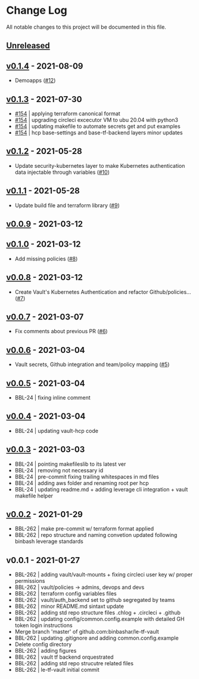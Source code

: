 # Change Log

All notable changes to this project will be documented in this file.

<a name="unreleased"></a>
## [Unreleased]



<a name="v0.1.4"></a>
## [v0.1.4] - 2021-08-09

- Demoapps ([#12](https://github.com/binbashar/le-tf-vault/issues/12))


<a name="v0.1.3"></a>
## [v0.1.3] - 2021-07-30

- [#154](https://github.com/binbashar/le-tf-vault/issues/154) | applying terraform canonical format
- [#154](https://github.com/binbashar/le-tf-vault/issues/154) | upgrading circleci excecutor VM to ubu 20.04 with python3
- [#154](https://github.com/binbashar/le-tf-vault/issues/154) | updating makefile to automate secrets get and put examples
- [#154](https://github.com/binbashar/le-tf-vault/issues/154) | hcp base-settings and base-tf-backend layers minor updates


<a name="v0.1.2"></a>
## [v0.1.2] - 2021-05-28

- Update security-kubernetes layer to make Kubernetes authentication data injectable through variables ([#10](https://github.com/binbashar/le-tf-vault/issues/10))


<a name="v0.1.1"></a>
## [v0.1.1] - 2021-05-28

- Update build file and terraform library ([#9](https://github.com/binbashar/le-tf-vault/issues/9))


<a name="v0.0.9"></a>
## [v0.0.9] - 2021-03-12



<a name="v0.1.0"></a>
## [v0.1.0] - 2021-03-12

- Add missing policies ([#8](https://github.com/binbashar/le-tf-vault/issues/8))


<a name="v0.0.8"></a>
## [v0.0.8] - 2021-03-12

- Create Vault's Kubernetes Authentication and refactor Github/policies… ([#7](https://github.com/binbashar/le-tf-vault/issues/7))


<a name="v0.0.7"></a>
## [v0.0.7] - 2021-03-07

- Fix comments about previous PR ([#6](https://github.com/binbashar/le-tf-vault/issues/6))


<a name="v0.0.6"></a>
## [v0.0.6] - 2021-03-04

- Vault secrets, Github integration and team/policy mapping ([#5](https://github.com/binbashar/le-tf-vault/issues/5))


<a name="v0.0.5"></a>
## [v0.0.5] - 2021-03-04

- BBL-24 | fixing inline comment


<a name="v0.0.4"></a>
## [v0.0.4] - 2021-03-04

- BBL-24 | updating vault-hcp code


<a name="v0.0.3"></a>
## [v0.0.3] - 2021-03-03

- BBL-24 | pointing makefileslib to its latest ver
- BBL-24 | removing not necessary id
- BBL-24 | pre-commit fixing trailing whitespaces in md files
- BBL-24 | adding aws folder and renaming root per hcp
- BBL-24 | updating readme.md + adding leverage cli integration + vault makefile helper


<a name="v0.0.2"></a>
## [v0.0.2] - 2021-01-29

- BBL-262 | make pre-commit w/ terraform format applied
- BBL-262 | repo structure and naming convetion updated following binbash leverage standards


<a name="v0.0.1"></a>
## v0.0.1 - 2021-01-27

- BBL-262 | adding vault/vault-mounts + fixing circleci user key w/ proper permissions
- BBL-262 | vault/policies -> admins, devops and devs
- BBL-262 | terraform config variables files
- BBL-262 | vault/auth_backend set to github segregated by teams
- BBL-262 | minor README.md sintaxt update
- BBL-262 | adding std repo structure files .chlog + .circleci + .github
- BBL-262 | updating config/common.config.example with detailed GH token login instructions
- Merge branch 'master' of github.com:binbashar/le-tf-vault
- BBL-262 | updating .gitignore and adding common.config.example
- Delete config directory
- BBL-262 | adding figures
- BBL-262 | vault tf backend orquestrated
- BBL-262 | adding std repo strucutre related files
- BBL-262 | le-tf-vault initial commit


[Unreleased]: https://github.com/binbashar/le-tf-vault/compare/v0.1.4...HEAD
[v0.1.4]: https://github.com/binbashar/le-tf-vault/compare/v0.1.3...v0.1.4
[v0.1.3]: https://github.com/binbashar/le-tf-vault/compare/v0.1.2...v0.1.3
[v0.1.2]: https://github.com/binbashar/le-tf-vault/compare/v0.1.1...v0.1.2
[v0.1.1]: https://github.com/binbashar/le-tf-vault/compare/v0.0.9...v0.1.1
[v0.0.9]: https://github.com/binbashar/le-tf-vault/compare/v0.1.0...v0.0.9
[v0.1.0]: https://github.com/binbashar/le-tf-vault/compare/v0.0.8...v0.1.0
[v0.0.8]: https://github.com/binbashar/le-tf-vault/compare/v0.0.7...v0.0.8
[v0.0.7]: https://github.com/binbashar/le-tf-vault/compare/v0.0.6...v0.0.7
[v0.0.6]: https://github.com/binbashar/le-tf-vault/compare/v0.0.5...v0.0.6
[v0.0.5]: https://github.com/binbashar/le-tf-vault/compare/v0.0.4...v0.0.5
[v0.0.4]: https://github.com/binbashar/le-tf-vault/compare/v0.0.3...v0.0.4
[v0.0.3]: https://github.com/binbashar/le-tf-vault/compare/v0.0.2...v0.0.3
[v0.0.2]: https://github.com/binbashar/le-tf-vault/compare/v0.0.1...v0.0.2
